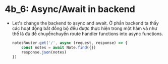 # 4b_6: Async/Await in backend
* Let's change the backend to async and await. Ở phần backend ta thấy các hoạt động bất đồng bộ đều được thực hiện trong một hàm và như thế là đủ để chuyểnchuyển route handler functions into async functions.
    ```js
    notesRouter.get('/', async (request, response) => { 
        const notes = await Note.find({})
        response.json(notes)
    })
    ```








